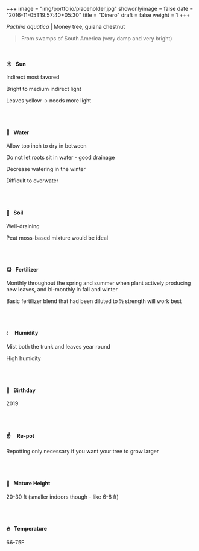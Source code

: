 +++
image = "img/portfolio/placeholder.jpg"
showonlyimage = false
date = "2016-11-05T19:57:40+05:30"
title = "Dinero"
draft = false
weight = 1
+++

*Pachira aquatica* | Money tree, guiana chestnut
<!--more-->

> From swamps of South America (very damp and very bright)


</br>

#### :sunny:  &nbsp; Sun
Indirect most favored

Bright to medium indirect light

Leaves yellow → needs more light

</br></br>

#### :ocean:  &nbsp; Water
Allow top inch to dry in between

Do not let roots sit in water - good drainage

Decrease watering in the winter

Difficult to overwater


</br></br>

#### :seedling:  &nbsp; Soil

Well-draining

Peat moss-based mixture would be ideal


</br></br>

#### :yum:  &nbsp; Fertilizer
Monthly throughout the spring and summer when plant actively producing new leaves, and bi-monthly in fall and winter

Basic fertilizer blend that had been diluted to ½ strength will work best

</br></br>

#### :droplet: &nbsp; &nbsp; Humidity
Mist both the trunk and leaves year round

High humidity

</br></br>

#### :cake:  &nbsp; Birthday
2019

</br></br>

#### :point_up:  &nbsp;&nbsp;&nbsp; Re-pot
Repotting only necessary if you want your tree to grow larger

</br></br>

#### :triumph:  &nbsp; Mature Height

20-30 ft (smaller indoors though - like 6-8 ft)


</br></br>

#### :fire:  &nbsp; Temperature
66-75F

</br></br>
